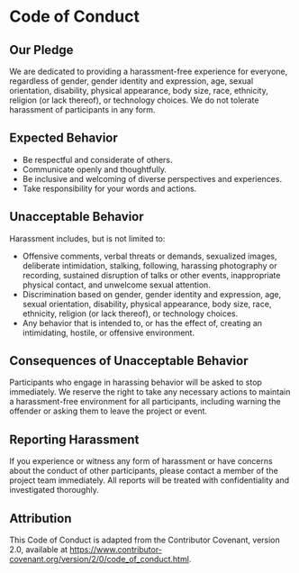 # Code of Conduct

## Our Pledge

We are dedicated to providing a harassment-free experience for everyone, regardless of gender, gender identity and expression, age, sexual orientation, disability, physical appearance, body size, race, ethnicity, religion (or lack thereof), or technology choices. We do not tolerate harassment of participants in any form.

## Expected Behavior

- Be respectful and considerate of others.
- Communicate openly and thoughtfully.
- Be inclusive and welcoming of diverse perspectives and experiences.
- Take responsibility for your words and actions.

## Unacceptable Behavior

Harassment includes, but is not limited to:

- Offensive comments, verbal threats or demands, sexualized images, deliberate intimidation, stalking, following, harassing photography or recording, sustained disruption of talks or other events, inappropriate physical contact, and unwelcome sexual attention.
- Discrimination based on gender, gender identity and expression, age, sexual orientation, disability, physical appearance, body size, race, ethnicity, religion (or lack thereof), or technology choices.
- Any behavior that is intended to, or has the effect of, creating an intimidating, hostile, or offensive environment.

## Consequences of Unacceptable Behavior

Participants who engage in harassing behavior will be asked to stop immediately. We reserve the right to take any necessary actions to maintain a harassment-free environment for all participants, including warning the offender or asking them to leave the project or event.

## Reporting Harassment

If you experience or witness any form of harassment or have concerns about the conduct of other participants, please contact a member of the project team immediately. All reports will be treated with confidentiality and investigated thoroughly.

## Attribution

This Code of Conduct is adapted from the Contributor Covenant, version 2.0, available at https://www.contributor-covenant.org/version/2/0/code_of_conduct.html.
